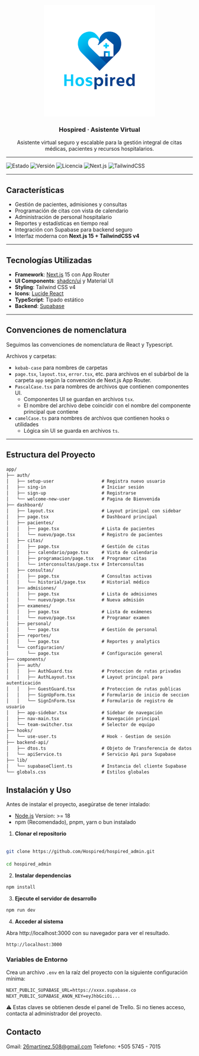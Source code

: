 <div align="center">
  <a href="https://github.com/Hospired">
    <img src="src/assets/hospired.png" alt="Logo" width="300">
  </a>
</div>

<h3 align="center">Hospired · Asistente Virtual</h3>

<p align="center">
  Asistente virtual seguro y escalable para la gestión integral de citas médicas, pacientes y recursos hospitalarios.
</p>

---

![Estado](https://img.shields.io/badge/estado-en%20desarrollo-yellow)
![Versión](https://img.shields.io/badge/version-1.0.0-blue)
![Licencia](https://img.shields.io/badge/licencia-MIT-green)
![Next.js](https://img.shields.io/badge/Next.js-15-black)
![TailwindCSS](https://img.shields.io/badge/TailwindCSS-v4-38B2AC)

---

## Características

- Gestión de pacientes, admisiones y consultas
- Programación de citas con vista de calendario
- Administración de personal hospitalario
- Reportes y estadísticas en tiempo real
- Integración con Supabase para backend seguro
- Interfaz moderna con **Next.js 15 + TailwindCSS v4**

---

## Tecnologías Utilizadas

- **Framework**: [Next.js](https://nextjs.org) 15 con App Router
- **UI Components**: [shadcn/ui](https://ui.shadcn.com/) y Material UI
- **Styling**: Tailwind CSS v4
- **Icons**: [Lucide React](https://lucide.dev/)
- **TypeScript**: Tipado estático
- **Backend**: [Supabase](https://supabase.com/)

---

## Convenciones de nomenclatura

Seguimos las convenciones de nomenclatura de React y Typescript.

Archivos y carpetas:

- `kebab-case` para nombres de carpetas
- `page.tsx`, `layout.tsx`, `error.tsx`, etc. para archivos en el subárbol de la carpeta `app` según la convención de Next.js App Router.
- `PascalCase.tsx` para nombres de archivos que contienen componentes UI.
  - Componentes UI se guardan en archivos `tsx`.
  - El nombre del archivo debe coincidir con el nombre del componente principal que contiene
- `camelCase.ts` para nombres de archivos que contienen hooks o utilidades
  - Lógica sin UI se guarda en archivos `ts`.

---

## Estructura del Proyecto

```plaintext
app/
├── auth/
│   ├── setup-user                  # Registra nuevo usuario
│   ├── sing-in                     # Iniciar sesión
│   ├── sign-up                     # Registrarse
│   └── welcome-new-user            # Pagina de Bienvenida   
├── dashboard/
│   ├── layout.tsx                  # Layout principal con sidebar
│   ├── page.tsx                    # Dashboard principal
│   ├── pacientes/
│   │   ├── page.tsx                # Lista de pacientes
│   │   └── nuevo/page.tsx          # Registro de pacientes
│   ├── citas/
│   │   ├── page.tsx                # Gestión de citas
│   │   ├── calendario/page.tsx     # Vista de calendario
│   │   ├── programacion/page.tsx   # Programar citas
│   │   └── interconsultas/page.tsx # Interconsultas
│   ├── consultas/
│   │   ├── page.tsx                # Consultas activas
│   │   └── historial/page.tsx      # Historial médico
│   ├── admisiones/
│   │   ├── page.tsx                # Lista de admisiones
│   │   └── nuevo/page.tsx          # Nueva admisión
│   ├── examenes/
│   │   ├── page.tsx                # Lista de exámenes
│   │   └── nuevo/page.tsx          # Programar examen
│   ├── personal/
│   │   └── page.tsx                # Gestión de personal
│   ├── reportes/
│   │   └── page.tsx                # Reportes y analytics
│   └── configuracion/
│       └── page.tsx                # Configuración general
├── components/
│   ├── auth/
│   │   ├── AuthGuard.tsx           # Proteccion de rutas privadas
│   │   ├── AuthLayout.tsx          # Layout principal para autenticación
│   │   ├── GuestGuard.tsx          # Proteccion de rutas publicas
│   │   ├── SignUpForm.tsx          # Formulario de inicio de seccion
│   │   └── SignInForm.tsx          # Formulario de registro de usuario
│   ├── app-sidebar.tsx             # Sidebar de navegación
│   ├── nav-main.tsx                # Navegación principal
│   └── team-switcher.tsx           # Selector de equipo
├── hooks/
│   └── use-user.ts                 # Hook - Gestion de sesión
├── backend-api/      
│   ├── dtos.ts                     # Objeto de Transferencia de datos
│   └── apiService.ts               # Servicio Api para Supabase
├── lib/
│   └── supabaseClient.ts           # Instancia del cliente Supabase
└── globals.css                     # Estilos globales
```

## Instalación y Uso

Antes de instalar el proyecto, asegúratse de tener intalado:

- [Node.js](https://nodejs.org/es) Version: >= 18
- npm (Recomendado), pnpm, yarn o bun instalado

1. **Clonar el repositorio**

```bash

git clone https://github.com/Hospired/hospired_admin.git

cd hospired_admin
```

2. **Instalar dependencias**

```bash
npm install
```

3. **Ejecute el servidor de desarrollo**

```bash
npm run dev
```

4. **Acceder al sistema**
<p>Abra http://localhost:3000 con su navegador para ver el resultado.</p>

```
http://localhost:3000
```

### Variables de Entorno

Crea un archivo `.env` en la raíz del proyecto con la siguiente configuración mínima:

```env
NEXT_PUBLIC_SUPABASE_URL=https://xxxx.supabase.co
NEXT_PUBLIC_SUPABASE_ANON_KEY=eyJhbGciOi...
```

⚠️ Estas claves se obtienen desde el panel de Trello.
Si no tienes acceso, contacta al administrador del proyecto.

## Contacto

Gmail: 26martinez.508@gmail.com
Telefono: +505 5745 - 7015
